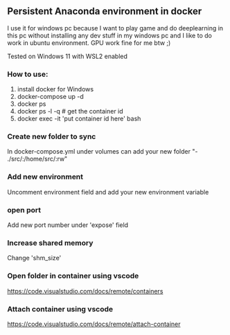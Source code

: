 ## Persistent Anaconda environment in docker

I use it for windows pc because I want to play game and do deeplearning in this pc without installing any dev stuff in my windows pc and I like to do work in ubuntu environment.
GPU work fine for me btw ;)

Tested on Windows 11 with WSL2 enabled

### How to use:
1. install docker for Windows
2. docker-compose up -d
3. docker ps
4. docker ps -l -q # get the container id
5. docker exec -it 'put container id here' bash

### Create new folder to sync
In docker-compose.yml under volumes can add your new folder "- ./src/:/home/src/:rw"

### Add new environment
Uncomment environment field and add your new environment variable

### open port
Add new port number under 'expose' field

### Increase shared memory
Change 'shm_size'

### Open folder in container using vscode
https://code.visualstudio.com/docs/remote/containers

### Attach container using vscode
https://code.visualstudio.com/docs/remote/attach-container